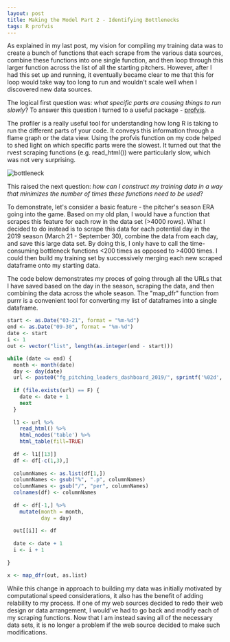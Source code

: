 ```yaml
---
layout: post
title: Making the Model Part 2 - Identifying Bottlenecks
tags: R profvis
---
```


As explained in my last post, my vision for compiling my training data was to create a bunch of functions that each scrape from the various data sources, combine these functions into one single function, and then loop through this larger function across the list of all the starting pitchers. However, after I had this set up and running, it eventually became clear to me that this for loop would take way too long to run and wouldn't scale well when I discovered new data sources.

The logical first question was: *what specific parts are causing things to run slowly*? To answer this question I turned to a useful package - [profvis](https://support.rstudio.com/hc/en-us/articles/218221837-Profiling-with-RStudio).

The profiler is a really useful tool for understanding how long R is taking to run the different parts of your code. It conveys this information through a flame graph or the data view.  Using the profvis function on my code helped to shed light on which specific parts were the slowest. It turned out that the rvest scraping functions (e.g. read_html()) were particularly slow, which was not very surprising.

![bottleneck](https://github.com/pcbrendel/pcbrendel.github.io/blob/master/_posts/bottleneck.jpg?raw=true "bottleneck")

This raised the next question: *how can I construct my training data in a way that minimizes the number of times these functions need to be used*? 

To demonstrate, let's consider a basic feature - the pitcher's season ERA going into the game. Based on my old plan, I would have a function that scrapes this feature for each row in the data set (>4000 rows). What I decided to do instead is to scrape this data for each potential day in the 2019 season (March 21 - September 30), combine the data from each day, and save this large data set. By doing this, I only have to call the time-consuming bottleneck functions <200 times as opposed to >4000 times. I could then build my training set by successively merging each new scraped dataframe onto my starting data.

The code below demonstrates my proces of going through all the URLs that I have saved based on the day in the season, scraping the data, and then combining the data across the whole season. The "map_dfr" function from purrr is a convenient tool for converting my list of dataframes into a single dataframe.

```r
start <- as.Date("03-21", format = "%m-%d")
end <- as.Date("09-30", format = "%m-%d")
date <- start
i <- 1
out <- vector("list", length(as.integer(end - start)))

while (date <= end) {
  month <- month(date)
  day <- day(date)
  url <- paste0("fg_pitching_leaders_dashboard_2019/", sprintf('%02d', month), sprintf('%02d', day), ".htm")
  
  if (file.exists(url) == F) {
    date <- date + 1
    next
  }
  
  l1 <- url %>% 
    read_html() %>% 
    html_nodes('table') %>% 
    html_table(fill=TRUE)
  
  df <- l1[[13]]
  df <- df[-c(1,3),]
  
  columnNames <- as.list(df[1,])
  columnNames <- gsub("%", ".p", columnNames)
  columnNames <- gsub("/", "per", columnNames)
  colnames(df) <- columnNames
  
  df <- df[-1,] %>% 
    mutate(month = month,
           day = day)
  
  out[[i]] <- df
  
  date <- date + 1
  i <- i + 1
  
}

x <- map_dfr(out, as.list)
```
While this change in approach to building my data was initially motivated by computational speed considerations, it also has the benefit of adding relability to my process. If one of my web sources decided to redo their web design or data arrangement, I would've had to go back and modify each of my scraping functions. Now that I am instead saving all of the necessary data sets, it is no longer a problem if the web source decided to make such modifications. 
